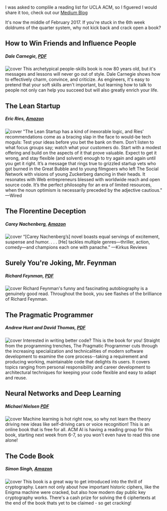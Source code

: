 I was asked to complile a reading list for UCLA ACM, so I figuered I would share it too, check out our [Medium Blog](https://medium.com/@acmbruins)

It's now the middle of February 2017. If you're stuck in the 6th week doldrums of the quarter system, why not kick back and crack open a book? 

## How to Win Friends and Influence People
##### Dale Carnegie, [PDF](http://images.kw.com/docs/2/1/2/212345/1285134779158_htwfaip.pdf) 
![cover](http://images.gr-assets.com/books/1442726934l/4865.jpg)
This archetypical people-skills book is now 80 years old, but it's messages and lessons will never go out of style. Dale Carnegie shows how to effectively charm, convince, and criticize. As engineers, it's easy to pretend that your soft skills aren't important, but learning how to talk to people not only can help you succeed but will also greatly enrich your life.

## The Lean Startup
##### Eric Ries, [Amazon](https://www.amazon.com/Lean-Startup-Entrepreneurs-Continuous-Innovation/dp/B005MM7HY8)
![cover](https://images-na.ssl-images-amazon.com/images/I/517wplLjOXL._SX329_BO1,204,203,200_.jpg)
"The Lean Startup has a kind of inexorable logic, and Ries’ recommendations come as a bracing slap in the face to would-be tech moguls: Test your ideas before you bet the bank on them. Don’t listen to what focus groups say; watch what your customers do. Start with a modest offering and build on the aspects of it that prove valuable. Expect to get it wrong, and stay flexible (and solvent) enough to try again and again until you get it right. It’s a message that rings true to grizzled startup vets who got burned in the Great Bubble and to young filmgoers who left The Social Network with visions of young Zuckerberg dancing in their heads. It resonates with Web entrepreneurs blessed with worldwide reach and open source code. It’s the perfect philosophy for an era of limited resources, when the noun optimism is necessarily preceded by the adjective cautious." —Wired

## The Florentine Deception
##### Carey Nachenberg, [Amazon](https://www.amazon.com/Florentine-Deception-Novel-Carey-Nachenberg/dp/1504027418)
![cover](https://images-na.ssl-images-amazon.com/images/I/51-pOWqRGyL._SY344_BO1,204,203,200_.jpg)
“[Carey Nachenberg’s] novel boasts equal servings of excitement, suspense and humor. . . . [He] tackles multiple genres—thriller, action, comedy—and champions each one with panache.” —Kirkus Reviews

## Surely You're Joking, Mr. Feynman
##### Richard Feynman, [PDF](http://buffman.net/ebooks/Richard_P_Feynman-Surely_Youre_Joking_Mr_Feynman_v5.pdf)
![cover](https://images-na.ssl-images-amazon.com/images/I/519fWd56vTL._SY344_BO1,204,203,200_.jpg)
Richard Feynman's funny and fascinating autobiography is a genuinely good read. Throughout the book, you see flashes of the brilliance of Richard Feynman. 

## The Pragmatic Programmer
##### Andrew Hunt and David Thomas, [PDF](https://robot.bolink.org/ebooks/The%20Pragmatic%20Programmer%20-%20From%20Journeyman%20To%20Master%20By%20Andrew%20Hunt%20and%20David%20Thomas%20-%20Addison%20Wesley%20-%201999.pdf)
![cover](https://images-na.ssl-images-amazon.com/images/I/41BKx1AxQWL._SX396_BO1,204,203,200_.jpg)
Interested in writing better code? This is the book for you! Straight from the programming trenches, The Pragmatic Programmer cuts through the increasing specialization and technicalities of modern software development to examine the core process--taking a requirement and producing working, maintainable code that delights its users. It covers topics ranging from personal responsibility and career development to architectural techniques for keeping your code flexible and easy to adapt and reuse.	


## Neural Networks and Deep Learning
##### Michael Nielsen [PDF](http://neuralnetworksanddeeplearning.com/)
![cover](https://www.deepcoredata.com/wp-content/uploads/2016/06/small_1420.png)
Machine learning is hot right now, so why not learn the theory driving new ideas like self-driving cars or voice recognition! This is an online book that is free for all. ACM AI is having a reading group for this book, starting next week from 6-7, so you won't even have to read this one alone!

## The Code Book
##### Simon Singh, [Amazon](https://www.amazon.com/Code-Book-Science-Secrecy-Cryptography/dp/0385495323/ref=sr_1_1?s=books&ie=UTF8&qid=1486841608&sr=1-1&keywords=simon+singh+the+code+book)
![cover](https://www.rsaconference.com/writable/images/tcb.jpg)
This book  is a great way to get introduced into the thrill of cryptography. Learn not only about how important historic ciphers, like the Enigma machine were cracked, but also how modern day public key cryptography works. There's a cash prize for solving the 6 ciphertexts at the end of the book thats yet to be claimed - so get cracking!
